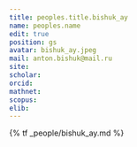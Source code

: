 ```yaml
---
title: peoples.title.bishuk_ay
name: peoples.name
edit: true
position: gs
avatar: bishuk_ay.jpeg
mail: anton.bishuk@mail.ru
site: 
scholar: 
orcid: 
mathnet: 
scopus: 
elib: 
---
```


{% tf _people/bishuk_ay.md %}
